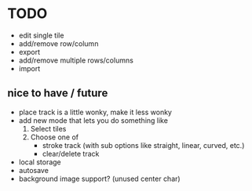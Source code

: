 # TODO

- edit single tile
- add/remove row/column
- export
- add/remove multiple rows/columns
- import

## nice to have / future
- place track is a little wonky, make it less wonky
- add new mode that lets you do something like
    1. Select tiles
    2. Choose one of 
        - stroke track (with sub options like straight, linear, curved, etc.)
        - clear/delete track
- local storage
- autosave
- background image support? (unused center char)